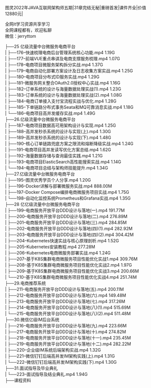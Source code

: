 图灵2022年JAVA互联网架构师五期|31章完结无秘|重磅首发|课件齐全|价值12880元|

全网it学习资源共享学习<br>全网课程都有，欢迎私聊<br>微信：jerryttom<br>

├──25 亿级流量中台微服务电商平台<br> | ├──176–快速梳理电商后台管理系统核心功能.mp4 1.19G<br> | ├──177–前端VUE重点串讲及电商支撑服务梳理.mp4 1.07G<br> | ├──178–电商项目微服务架构拆分实战.mp4 1.37G<br> | ├──179–电商自动化部署方案设计及日志收集方案实战.mp4 1.25G<br> | ├──180–电商项目分布式ID服务实战.mp4 1.29G<br> | ├──181–微服务网关整合OAuth2.0授权中心实战.mp4 1.16G<br> | ├──182–订单系统的设计与海量数据处理实战(1).mp4 1.23G<br> | ├──183–订单系统的设计与海量数据处理实战(2).mp4 1.08G<br> | ├──184–电商订单接入支付宝流程实战与优化.mp4 1.28G<br> | ├──185–下单链路分布式事务Seata和MQ可靠消息实战.mp4 1.18G<br> | └──186–电商项目高并发缓存实战.mp4 1.49G<br> ├──26.亿级流量中台微服务电商平台<br> | ├──187–电商项目数据高可用架构设计与实现.mp4 1.25G<br> | ├──188–高并发秒杀系统的设计与实现(上).mp4 1.30G<br> | ├──189–高并发秒杀系统的设计与实现(下).mp4 1.48G<br> | ├──190–核心订单链路兜底方案之限流和熔断降级实战.mp4 1.24G<br> | ├──191–电商项目高并发读写优化方案总结.mp4 1.62G<br> | ├──192–海量数据存储与查询最佳实践.mp4 1.21G<br> | ├──193–电商项目ElasticSearch高性能搜索实战.mp4 1.14G<br> | └──194–电商项目总结与架构师技能提升.mp4 1.34G<br> ├──27.亿级流量中台微服务电商平台<br> | ├──195–图灵优秀学员个人分享.mp4 1.20G<br> | ├──196–Docker详解与部署微服务实战.mp4 888.00M<br> | ├──197–Docker Compose编排电商微服务项目实战.mp4 1.75G<br> | └──198–自动化监控系统Prometheus和Grafana实战.mp4 1.35G<br> ├──28 亿亿级流量中台微服务电商平台<br> | ├──199–电商服务开放平台DDD设计与落地(一).mp4 191.77M<br> | ├──200–电商服务开放平台DDD设计与落地(二).mp4 276.89M<br> | ├──201–电商服务开放平台DDD设计与落地(三).mp4 284.85M<br> | ├──202–电商服务开放平台DDD设计与落地(四)(1).mp4 282.92M<br> | ├──203–电商服务开放平台DDD设计与落地(四)(2).mp4 304.42M<br> | ├──204–Kubernetes快速实战与核心原理剖析.mp4 1.52G<br> | ├──205–Kubernetes安装教程.mp4 277.28M<br> | ├──206–Kubernetes电商微服务部署实战.mp4 1.24G<br> | ├──207–基于K8S集群电商微服务项目性能优化实战1.mp4 309.76M<br> | ├──208–基于K8S集群电商微服务项目性能优化实战2.mp4 1.97G<br> | ├──209–基于K8S集群电商微服务项目性能优化实战3.mp4 200.66M<br> | └──210–基于K8S集群电商微服务项目性能优化实战4.mp4 251.74M<br> ├──29.电商推荐系统<br> | ├──211–电商服务开放平台DDD设计与落地(五).mp4 200.11M<br> | ├──212–电商服务开放平台DDD设计与落地(六).mp4 149.48M<br> | ├──213–电商服务开放平台DDD设计与落地(七).mp4 317.26M<br> | ├──214–电商服务开放平台DDD设计与落地(八)(1).mp4 515.69M<br> | └──215–电商服务开放平台DDD设计与落地(八)(2).mp4 511.48M<br> ├──30.微信亿级IM后台系统<br> | ├──216–电商服务开放平台DDD设计与落地(九).mp4 223.66M<br> | ├──217–电商服务开放平台DDD设计与落地(十).mp4 274.82M<br> | ├──218–电商服务开放平台DDD设计与落地(十一).mp4 235.45M<br> | ├──219–电商服务开放平台DDD设计与落地(十二).mp4 282.22M<br> | ├──220–企业级IM系统后端架构实战.mp4 1.32G<br> | ├──221–微信钉钉后端高并发IM架构实践(上).mp4 1.31G<br> | └──222–微信钉钉后端高并发IM架构实践(下).mp4 1.30G<br> ├──31.面试指导及毕业典礼<br> | └──223–面试指导及结业典礼.mp4 1.94G<br> ├──课程资料